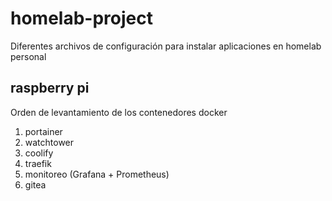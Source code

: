 # homelab-project
Diferentes archivos de configuración para instalar aplicaciones en homelab personal

## raspberry pi
Orden de levantamiento de los contenedores docker
1. portainer
2. watchtower
3. coolify
4. traefik
5. monitoreo (Grafana + Prometheus)
6. gitea